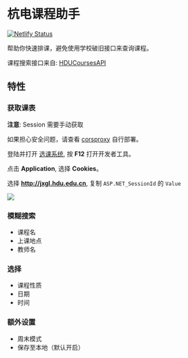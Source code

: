 # 杭电课程助手

[![Netlify Status](https://api.netlify.com/api/v1/badges/a1c545f8-837b-4f07-8dad-ea4f3c99093c/deploy-status)](https://app.netlify.com/sites/hduschedule/deploys)

帮助你快速排课，避免使用学校破旧接口来查询课程。

课程搜索接口来自: [HDUCoursesAPI](https://github.com/WingLim/HDUCoursesAPI)
## 特性

### 获取课表

**注意**: Session 需要手动获取

如果担心安全问题，请查看 [corsproxy](https://github.com/WingLim/HDUScheduleHelper/tree/main/corsproxy) 自行部署。

登陆并打开 [选课系统](http://jxgl.hdu.edu.cn/), 按 **F12** 打开开发者工具。

点击 **Application**, 选择 **Cookies**。

选择 **http://jxgl.hdu.edu.cn**, 复制 `ASP.NET_SessionId` 的 `Value`

![](https://cdn.jsdelivr.net/gh/WingLim/assets@master/images/20210602000658.png)

### 模糊搜索
- 课程名
- 上课地点
- 教师名

### 选择

- 课程性质
- 日期
- 时间

### 额外设置

- 周末模式
- 保存至本地（默认开启）
